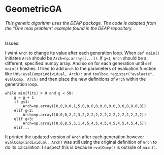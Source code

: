 # GeometricGA

###### This genetic algorithm uses the DEAP package. The code is adapted from the "One max problem" example found in the DEAP repository.

Issues:

I want `Arch` to change its value after each generation loop. When `def main()` initiates `Arch` should be `Arch=np.array([...])`. If `g=1`, `Arch` should be a different, specified numpy array. And so on for each generation until `def main()` finishes. I tried to add `Arch` to the parameters of evaluation function like this: `evalComp(individual, Arch):` and `toolbox.register("evaluate", evalComp, Arch)` and then place the new definitions of `Arch` within the generation loop.

```
while min(fits) > 0 and g < 50:
    g = g + 1
    if g<1:
        Arch=np.array([0,0,0,0,1,5,0,0,0,0,0,0,0,0,0,0,0,0,0,0])
    elif g<2:
        Arch=np.array([0,0,0,2,2,3,2,2,2,2,2,2,2,2,2,2,2,2,2,2])
    elif g<3:
        Arch=np.array([0,0,0,5,3,1,4,5,4,5,4,5,4,5,4,5,4,5,4,5])
    elif...
```

It printed the updated version of `Arch` after each generation however `evalComp(individual, Arch)` was still using the original definition of `Arch` to do its calculation. I suspect this is because `evalComp()` is outside of `main()`.
